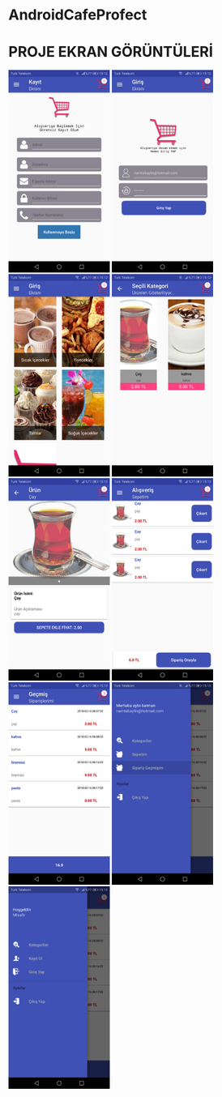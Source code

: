 # AndroidCafeProfect
# PROJE EKRAN GÖRÜNTÜLERİ
<p>
  
<a href="https://github.com/AylinBatman/AndroidCafeProfect/blob/master/img/1.png" target="_blank">
<img src="https://github.com/AylinBatman/AndroidCafeProfect/blob/master/img/1.png" width="200" style="max-width:100%;"></a>

<a href="https://github.com/AylinBatman/AndroidCafeProfect/blob/master/img/2.png" target="_blank">
<img src="https://github.com/AylinBatman/AndroidCafeProfect/blob/master/img/2.png" width="200" style="max-width:100%;"></a>

<a href="https://github.com/AylinBatman/AndroidCafeProfect/blob/master/img/3.png" target="_blank">
<img src="https://github.com/AylinBatman/AndroidCafeProfect/blob/master/img/3.png" width="200" style="max-width:100%;"></a>

<a href="https://github.com/AylinBatman/AndroidCafeProfect/blob/master/img/4.png" target="_blank">
<img src="https://github.com/AylinBatman/AndroidCafeProfect/blob/master/img/4.png" width="200" style="max-width:100%;"></a>

<a href="https://github.com/AylinBatman/AndroidCafeProfect/blob/master/img/5.png" target="_blank">
<img src="https://github.com/AylinBatman/AndroidCafeProfect/blob/master/img/5.png" width="200" style="max-width:100%;"></a>

<a href="https://github.com/AylinBatman/AndroidCafeProfect/blob/master/img/6.png" target="_blank">
<img src="https://github.com/AylinBatman/AndroidCafeProfect/blob/master/img/6.png" width="200" style="max-width:100%;"></a>

<a href="https://github.com/AylinBatman/AndroidCafeProfect/blob/master/img/7.png" target="_blank">
<img src="https://github.com/AylinBatman/AndroidCafeProfect/blob/master/img/7.png" width="200" style="max-width:100%;"></a>

<a href="https://github.com/AylinBatman/AndroidCafeProfect/blob/master/img/8.png" target="_blank">
<img src="https://github.com/AylinBatman/AndroidCafeProfect/blob/master/img/8.png" width="200" style="max-width:100%;"></a>

<a href="https://github.com/AylinBatman/AndroidCafeProfect/blob/master/img/9.png" target="_blank">
<img src="https://github.com/AylinBatman/AndroidCafeProfect/blob/master/img/9.png" width="200" style="max-width:100%;"></a>

